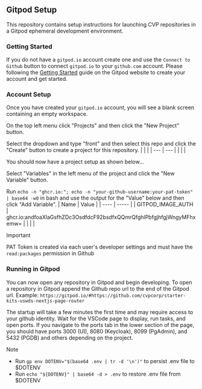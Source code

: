 ## Gitpod Setup
This repository contains setup instructions for launching CVP repositories in a Gitpod ephemeral development environment.

### Getting Started
If you do not have a `gitpod.io` account create one and use the `Connect to Github` button to connect `gitpod.io` to your `github.com` account.
Please following the [Getting Started](https://www.gitpod.io/docs/introduction/getting-started) guide on the Gitpod website to create your account and get started.

### Account Setup
Once you have created your `gitpod.io` account, you will see a blank screen containing an empty workspace.

On the top left menu click "Projects" and then click the "New Project" button.

Select the dropdown and type "front" and then select this repo and click the "Create" button to create a project for this repository.
|  |  |
| --- | --- |
|  |  |

You should now have a project setup as shown below...

Select "Variables" in the left menu of the project and click the "New Variable" button.

Run `echo -n "ghcr.io:"; echo -n "your-github-username:your-pat-token" | base64 -w0` in bash and use the output for the "Value" below and then click "Add Variable".
| Name | Value |
| ---- | ----- |
| GITPOD_IMAGE_AUTH | ghcr.io:andfoaXlaGsfhZDc3OsdfdcF92bsdfxQQmrQfghlPbfgjhfgjWngyMFhxemw= |
|  |  |

> [!important]
> PAT Token is created via each user's developer settings and must have the `read:packages` permission in Github

### Running in Gitpod
You can now open any repository in Gitpod and begin developing. To open a repository in Gitpod append the Github repo url to the end of the Gitpod url. Example:  `https://gitpod.io/#https://github.com/cvpcorp/starter-kits-uswds-nextjs-page-router`

The startup will take a few minutes the first time and may require access to your github identity. Wait for the VSCode page to display, run tasks, and open ports. If you navigate to the ports tab in the lower section of the page, you should have ports 3000 (UI), 8080 (Keycloak), 8099 (PgAdmin), and 5432 (PGDB) and others depending on the project.

> [!note]
> - Run `gp env DOTENV="$(base64 .env | tr -d '\n')"` to persist .env file to $DOTENV
> - Run `echo "${DOTENV}" | base64 -d > .env` to restore .env file from $DOTENV

